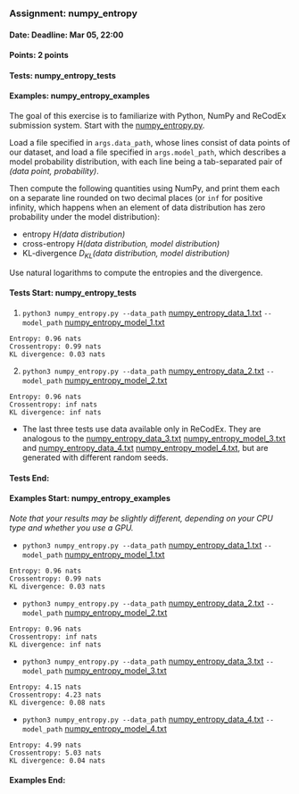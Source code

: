 ### Assignment: numpy_entropy
#### Date: Deadline: Mar 05, 22:00
#### Points: 2 points
#### Tests: numpy_entropy_tests
#### Examples: numpy_entropy_examples

The goal of this exercise is to familiarize with Python, NumPy and ReCodEx
submission system. Start with the
[numpy_entropy.py](https://github.com/ufal/npfl138/tree/master/labs/01/numpy_entropy.py).

Load a file specified in `args.data_path`, whose lines consist of data points of our
dataset, and load a file specified in `args.model_path`, which describes a model probability distribution,
with each line being a tab-separated pair of _(data point, probability)_.

Then compute the following quantities using NumPy, and print them each on
a separate line rounded on two decimal places (or `inf` for positive infinity,
which happens when an element of data distribution has zero probability
under the model distribution):
- entropy _H(data distribution)_
- cross-entropy _H(data distribution, model distribution)_
- KL-divergence _D<sub>KL</sub>(data distribution, model distribution)_

Use natural logarithms to compute the entropies and the divergence.

#### Tests Start: numpy_entropy_tests

1. `python3 numpy_entropy.py --data_path` [numpy_entropy_data_1.txt](https://github.com/ufal/npfl138/tree/master/labs/01/numpy_entropy_data_1.txt) `--model_path` [numpy_entropy_model_1.txt](https://github.com/ufal/npfl138/tree/master/labs/01/numpy_entropy_model_1.txt)
```
Entropy: 0.96 nats
Crossentropy: 0.99 nats
KL divergence: 0.03 nats
```

2. `python3 numpy_entropy.py --data_path` [numpy_entropy_data_2.txt](https://github.com/ufal/npfl138/tree/master/labs/01/numpy_entropy_data_2.txt) `--model_path` [numpy_entropy_model_2.txt](https://github.com/ufal/npfl138/tree/master/labs/01/numpy_entropy_model_2.txt)
```
Entropy: 0.96 nats
Crossentropy: inf nats
KL divergence: inf nats
```

- The last three tests use data available only in ReCodEx. They are analogous
  to the [numpy_entropy_data_3.txt](https://github.com/ufal/npfl138/tree/master/labs/01/numpy_entropy_data_3.txt)
  [numpy_entropy_model_3.txt](https://github.com/ufal/npfl138/tree/master/labs/01/numpy_entropy_model_3.txt)
  and [numpy_entropy_data_4.txt](https://github.com/ufal/npfl138/tree/master/labs/01/numpy_entropy_data_4.txt)
  [numpy_entropy_model_4.txt](https://github.com/ufal/npfl138/tree/master/labs/01/numpy_entropy_model_4.txt),
  but are generated with different random seeds.
#### Tests End:
#### Examples Start: numpy_entropy_examples
_Note that your results may be slightly different, depending on your CPU type and whether you use a GPU._

- `python3 numpy_entropy.py --data_path` [numpy_entropy_data_1.txt](https://github.com/ufal/npfl138/tree/master/labs/01/numpy_entropy_data_1.txt) `--model_path` [numpy_entropy_model_1.txt](https://github.com/ufal/npfl138/tree/master/labs/01/numpy_entropy_model_1.txt)
```
Entropy: 0.96 nats
Crossentropy: 0.99 nats
KL divergence: 0.03 nats
```

- `python3 numpy_entropy.py --data_path` [numpy_entropy_data_2.txt](https://github.com/ufal/npfl138/tree/master/labs/01/numpy_entropy_data_2.txt) `--model_path` [numpy_entropy_model_2.txt](https://github.com/ufal/npfl138/tree/master/labs/01/numpy_entropy_model_2.txt)
```
Entropy: 0.96 nats
Crossentropy: inf nats
KL divergence: inf nats
```

- `python3 numpy_entropy.py --data_path` [numpy_entropy_data_3.txt](https://github.com/ufal/npfl138/tree/master/labs/01/numpy_entropy_data_3.txt) `--model_path` [numpy_entropy_model_3.txt](https://github.com/ufal/npfl138/tree/master/labs/01/numpy_entropy_model_3.txt)
```
Entropy: 4.15 nats
Crossentropy: 4.23 nats
KL divergence: 0.08 nats
```

- `python3 numpy_entropy.py --data_path` [numpy_entropy_data_4.txt](https://github.com/ufal/npfl138/tree/master/labs/01/numpy_entropy_data_4.txt) `--model_path` [numpy_entropy_model_4.txt](https://github.com/ufal/npfl138/tree/master/labs/01/numpy_entropy_model_4.txt)
```
Entropy: 4.99 nats
Crossentropy: 5.03 nats
KL divergence: 0.04 nats
```
#### Examples End:
